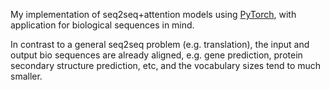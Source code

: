 My implementation of seq2seq+attention models using
[PyTorch](https://pytorch.org/docs/stable/index.html), with
application for biological sequences in mind.

In contrast to a general seq2seq problem (e.g. translation), the input
and output bio sequences are already aligned, e.g. gene prediction,
protein secondary structure prediction, etc, and the vocabulary sizes
tend to much smaller.

